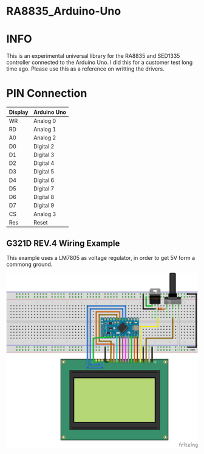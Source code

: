 RA8835_Arduino-Uno
==================
# INFO
This is an experimental universal library for the RA8835 and SED1335 controller connected to the Arduino Uno.
I did this for a customer test long time ago. Please use this as a reference on writting the drivers.

# PIN Connection
|  Display  | Arduino Uno |
| ------------- | ------------- |
| WR  | Analog 0  |
| RD  | Analog 1  |
| A0  | Analog 2  |
| D0  | Digital 2 |
| D1  | Digital 3 |
| D2  | Digital 4 |
| D3  | Digital 5 |
| D4  | Digital 6 |
| D5  | Digital 7 |
| D6  | Digital 8 |
| D7  | Digital 9 |
| CS  | Analog 3  |
| Res | Reset     |

## G321D REV.4 Wiring Example
This example uses a LM7805 as voltage regulator, in order to get 5V form a commong ground.

![G321D Wiring](/images/wiring.png)
